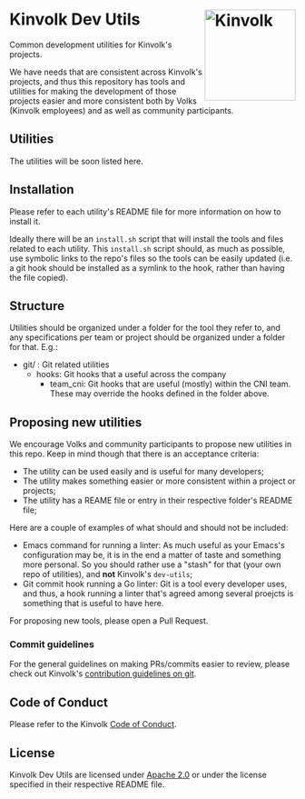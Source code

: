 # Kinvolk Dev Utils <img align="right" src="https://avatars2.githubusercontent.com/u/14073052?s=200&v=4" alt="Kinvolk" width="160">

Common development utilities for Kinvolk's projects.

We have needs that are consistent across Kinvolk's projects, and thus this
repository has tools and utilities for making the development of those projects
easier and more consistent both by Volks (Kinvolk employees) and as well as
community participants.

## Utilities

The utilities will be soon listed here.

## Installation

Please refer to each utility's README file for more information on how to
install it.

Ideally there will be an `install.sh` script that will install the tools
and files related to each utility. This `install.sh` script should, as much as
possible, use symbolic links to the repo's files so the tools can be easily
updated (i.e. a git hook should be installed as a symlink to the hook, rather
than having the file copied).

## Structure

Utilities should be organized under a folder for the tool they refer to, and
any specifications per team or project should be organized under a folder for
that. E.g.:

  * git/ : Git related utilities
    * hooks: Git hooks that a useful across the company
      * team_cni: Git hooks that are useful (mostly) within the CNI team.
        These may override the hooks defined in the folder above.

## Proposing new utilities

We encourage Volks and community participants to propose new utilities in
this repo. Keep in mind though that there is an acceptance criteria:

  * The utility can be used easily and is useful for many developers;
  * The utility makes something easier or more consistent within a project
    or projects;
  * The utility has a REAME file or entry in their respective folder's README
    file;

Here are a couple of examples of what should and should not be included:

  * Emacs command for running a linter: As much useful as your Emacs's
    configuration may be, it is in the end a matter of taste and something
    more personal. So you should rather use a "stash" for that (your own
    repo of utilities), and **not** Kinvolk's `dev-utils`;
  * Git commit hook running a Go linter: Git is a tool every developer uses,
    and thus, a hook running a linter that's agreed among several proejcts
    is something that is useful to have here.

For proposing new tools, please open a Pull Request.

### Commit guidelines

For the general guidelines on making PRs/commits easier to review, please check
out Kinvolk's
[contribution guidelines on git](https://github.com/kinvolk/contribution/tree/master/topics/git.md).

## Code of Conduct

Please refer to the Kinvolk
[Code of Conduct](https://github.com/kinvolk/contribution/blob/master/CODE_OF_CONDUCT.md).

## License

Kinvolk Dev Utils are licensed under
[Apache 2.0](https://github.com/kinvolk/kinvolk-dev-utils/blob/master/LICENSE) or under
the license specified in their respective README file.
